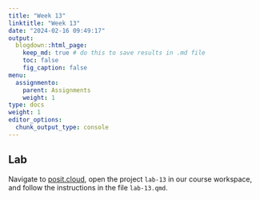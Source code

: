 ```yaml
---
title: "Week 13"
linktitle: "Week 13"
date: "2024-02-16 09:49:17"
output:
  blogdown::html_page:
    keep_md: true # do this to save results in .md file
    toc: false
    fig_caption: false
menu:
  assignmento:
    parent: Assignments
    weight: 1
type: docs
weight: 1
editor_options:
  chunk_output_type: console
---
```


## Lab

Navigate to [posit.cloud](http://posit.cloud), open the project `lab-13` in our course workspace, and follow the instructions in the file `lab-13.qmd`.
